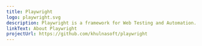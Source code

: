 ```yaml
---
title: Playwright
logo: playwright.svg
description: Playwright is a framework for Web Testing and Automation. It allows testing Chromium, Firefox and WebKit with a single API.
linkText: About Playwright
projectUrl: https://github.com/khulnasoft/playwright
---
```

